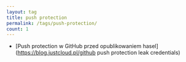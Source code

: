 ```yaml
---
layout: tag
title: push protection
permalink: /tags/push-protection/
count: 1
---
```


- [Push protection w GitHub przed opublikowaniem hasel](https://blog.justcloud.pl/github push protection leak credentials)
